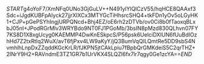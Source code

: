 $START$g4oYoF7/XmNFq0UNo3GjGuLV++N491ylYlQlCzV55/hqHCE8QAAxf3Sdc+iJgdKUBFpAIyck27jjrXlXCx3MTYGcTiHhsrcSHQ4+tkFDn1yOv5oLGyHK1+CJP+pGePSYhIngjURPQNcd+Bhj4EZ/oE6rh2zDTVb/ov0Ci8b0fTaoxqBLxbJ05nI+JPodRGrMlv3WRYBdo9NT0FJ1PGoMb/3bsIN8pMzd830QLhvn07FY7KS8D1X8xgUcyg0KAEMMP4DwKnESkpcS/P56psk6UelciDXlUN6fUuBdIOzhHd7Z2txRtlq2WuX/avT6fjPxv4LW9aKyY/jQ3BumVqQILQmtRe5DD9sbS4NvmhlhLnpDxZZqddKGcKrLR/fJKPN5jtCAkLpiu7fBpbQrGMKdeiS5C2qrTHZ+2INrY9H2+RAVndmE3TZ1GR7b1UrVKX4SLQZl6fx7lr7qgy0Ge1zcYA==$END$